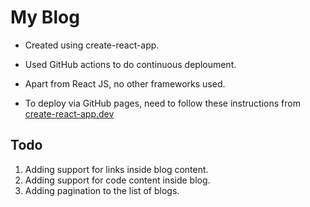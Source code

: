 # My Blog

- Created using create-react-app.

- Used GitHub actions to do continuous deploument.

- Apart from React JS, no other frameworks used.

- To deploy via GitHub pages, need to follow these instructions from [create-react-app.dev](https://create-react-app.dev/docs/deployment/#github-pages)

## Todo

1. Adding support for links inside blog content.
2. Adding support for code content inside blog.
3. Adding pagination to the list of blogs.

